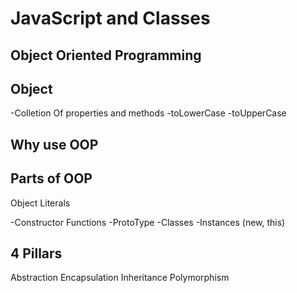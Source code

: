 # JavaScript and Classes

## Object Oriented Programming

## Object 

-Colletion Of properties and methods
-toLowerCase 
-toUpperCase

## Why use OOP

## Parts of OOP
Object Literals

-Constructor Functions
-ProtoType
-Classes
-Instances (new, this)


## 4 Pillars

Abstraction
Encapsulation
Inheritance
Polymorphism
